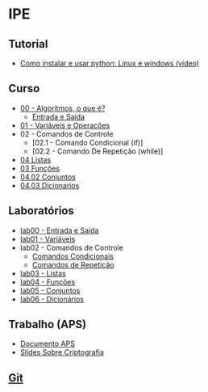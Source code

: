 # IPE

## Tutorial
- [Como instalar e usar python: Linux e windows (vídeo)](https://youtu.be/B9UlpdOH4SE)

## Curso

- [00 - Algoritmos, o que é?](ipe_files/curso/00/algoritmos.html)
  - [Entrada e Saída](ipe_files/curso/00/01-entrada_saida.html)
- [01 - Variáveis e Operações](ipe_files/curso/01/variaveis.html)
- 02 - Comandos de Controle
  - [02.1 - Comando Condicional (if)]<!--(ipe_files/curso/02/01-comando_condicional.html)-->
  - [02.2 - Comando De Repetição (while)]<!--(ipe_files/curso/02/02-comando_repeticao.html)-->
- [04 Listas](ipe_files/curso/03/01-listas.html)
- [03 Funções](ipe_files/curso/04/01-funcoes.html)
- [04.02 Conjuntos](ipe_files/curso/05/conjuntos.html)
- [04.03 Dicionarios](ipe_files/curso/06/dicionarios.html)

## Laboratórios

- [lab00 - Entrada e Saída](ipe_files/lab/00/entrada_saida.html)
- [lab01 - Variáveis](ipe_files/lab/01/variaveis.html)
- lab02 - Comandos de Controle
  - [Comandos Condicionais](ipe_files/lab/02/01-comandos_condicionais.html)
  - [Comandos de Repetição](ipe_files/lab/02/02-comandos_repeticao.html)
- [lab03 - Listas](ipe_files/lab/03/01-listas.html)
- [lab04 - Funções](ipe_files/lab/04/01-funcoes.html)
- [lab05 - Conjuntos](ipe_files/lab/05-conjuntos/01-conjuntos.html)
- [lab06 - Dicionários](ipe_files/lab/06-dicionarios/01-dicionarios.html)


## Trabalho (APS)

- [Documento APS](ipe_files/extra/aps/aps.pdf)
- [Slides Sobre Criptografia](ipe_files/extra/slides/slides.pdf)

## [Git](https://github.com/viniciusdenovaes/Unip223IPE)

<!--
## Ementa

- Parte 01 - Programação orientada a eventos: separação de ações e eventos
- Parte 02 - Padrões de Arquitetura: MVC
  - pacotes awt e Swing
- Parte 03 - Padrões de Arquitetura: DAO
  - pacote JDBC
-->
